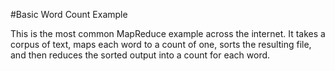 #Basic Word Count Example

This is the most common MapReduce example across the internet. It takes a corpus of text, maps each word to a count of one, sorts the resulting file, and then reduces the sorted output into a count for each word.